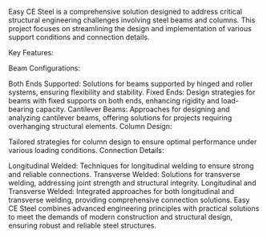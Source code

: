 Easy CE Steel is a comprehensive solution designed to address critical structural engineering challenges involving steel beams and columns. This project focuses on streamlining the design and implementation of various support conditions and connection details.

Key Features:

Beam Configurations:

Both Ends Supported: Solutions for beams supported by hinged and roller systems, ensuring flexibility and stability.
Fixed Ends: Design strategies for beams with fixed supports on both ends, enhancing rigidity and load-bearing capacity.
Cantilever Beams: Approaches for designing and analyzing cantilever beams, offering solutions for projects requiring overhanging structural elements.
Column Design:

Tailored strategies for column design to ensure optimal performance under various loading conditions.
Connection Details:

Longitudinal Welded: Techniques for longitudinal welding to ensure strong and reliable connections.
Transverse Welded: Solutions for transverse welding, addressing joint strength and structural integrity.
Longitudinal and Transverse Welded: Integrated approaches for both longitudinal and transverse welding, providing comprehensive connection solutions.
Easy CE Steel combines advanced engineering principles with practical solutions to meet the demands of modern construction and structural design, ensuring robust and reliable steel structures.
